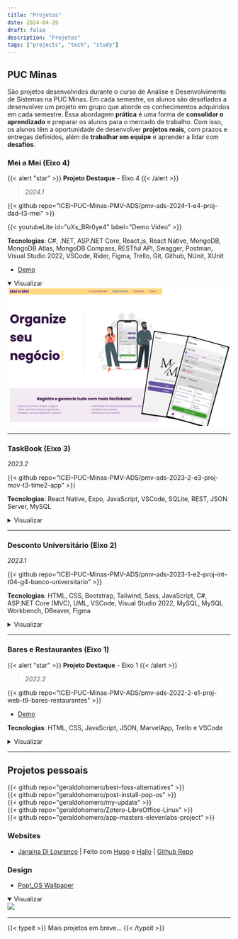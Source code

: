 ```yaml
---
title: "Projetos"
date: 2024-04-29
draft: false
description: "Projetos"
tags: ["projects", "tech", "study"]
---
```


## PUC Minas

São projetos desenvolvidos durante o curso de Análise e Desenvolvimento de Sistemas na PUC Minas. Em cada semestre, os alunos são desafiados a desenvolver um projeto em grupo que aborde os conhecimentos adquiridos em cada semestre. Essa abordagem **prática** é uma forma de **consolidar o aprendizado** e preparar os alunos para o mercado de trabalho. Com isso, os alunos têm a oportunidade de desenvolver **projetos reais**, com prazos e entregas definidos, além de **trabalhar em equipe** e aprender a lidar com **desafios**.

### Mei a Mei (Eixo 4)
{{< alert "star" >}}
**Projeto Destaque** - Eixo 4
{{< /alert >}}
>*2024.1*


{{< github repo="ICEI-PUC-Minas-PMV-ADS/pmv-ads-2024-1-e4-proj-dad-t3-mei" >}}

{{< youtubeLite id="uXs_BRr0ye4" label="Demo Video" >}}

**Tecnologias**: C#, .NET, ASP.NET Core, React.js, React Native, MongoDB, MongoDB Atlas, MongoDB Compass, RESTful API, Swagger, Postman, Visual Studio 2022, VSCode, Rider, Figma, Trello, Git, Github, NUnit, XUnit

- [Demo](https://meiameipuc.azurewebsites.net/)

<details style="cursor:pointer" open><summary>Visualizar</summary>
  <img src="./img/PUCMeiAMei.png" style="border-radius:2%">
</details>

***

### TaskBook (Eixo 3)
*2023.2*

{{< github repo="ICEI-PUC-Minas-PMV-ADS/pmv-ads-2023-2-e3-proj-mov-t3-time2-app" >}}

**Tecnologias**: React Native, Expo, JavaScript, VSCode, SQLite, REST, JSON Server, MySQL

<details style="cursor:pointer"><summary>Visualizar</summary>
  <img src="./img/taskbook.png" style="border-radius:2%">
</details>

***

### Desconto Universitário (Eixo 2)
*2023.1*

{{< github repo="ICEI-PUC-Minas-PMV-ADS/pmv-ads-2023-1-e2-proj-int-t04-g4-banco-universitario" >}}

**Tecnologias**: HTML, CSS, Bootstrap, Tailwind, Sass, JavaScript, C#, ASP.NET Core (MVC), UML, VSCode, Visual Studio 2022, MySQL, MySQL Workbench, DBeaver, Figma

<details style="cursor:pointer"><summary>Visualizar</summary>
  <img src="./img/descEstud.png" style="border-radius:2%">
</details>

***

### Bares e Restaurantes (Eixo 1)
{{< alert "star" >}}
**Projeto Destaque** - Eixo 1
{{< /alert >}}
>*2022.2*

{{< github repo="ICEI-PUC-Minas-PMV-ADS/pmv-ads-2022-2-e1-proj-web-t9-bares-restaurantes" >}}

- [Demo](https://icei-puc-minas-pmv-ads.github.io/pmv-ads-2022-2-e1-proj-web-t9-bares-restaurantes/)

**Tecnologias**: HTML, CSS, JavaScript, JSON, MarvelApp, Trello e VSCode

<details style="cursor:pointer"><summary>Visualizar</summary>
  <img src="./img/BarERest.png" style="border-radius:2%">
</details>

***

## Projetos pessoais

{{< github repo="geraldohomero/best-foss-alternatives" >}}
<br>
{{< github repo="geraldohomero/post-install-pop-os" >}}
<br>
{{< github repo="geraldohomero/my-update" >}}
<br>
{{< github repo="geraldohomero/Zotero-LibreOffice-Linux" >}}
<br>
{{< github repo="geraldohomero/app-masters-elevenlabs-project" >}}

### Websites

 - [Janaína Di Lourenço](https://janalourenci.github.io) | Feito com [Hugo](https://gohugo.io) e [Hallo](https://github.com/EmielH/hallo-hugo/) | [Github Repo](https://github.com/janalourenci/janalourenci.github.io)

### Design

- [Pop!_OS Wallpaper](https://www.pling.com/p/1770949/)
<details style="cursor:pointer" open><summary>Visualizar</summary>
  <img src="./img/pop-wallpaper-ultrawide.png">
</details>

***

{{< typeit >}}
Mais projetos em breve...
{{< /typeit >}}
